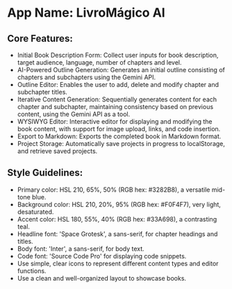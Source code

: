 # **App Name**: LivroMágico AI

## Core Features:

- Initial Book Description Form: Collect user inputs for book description, target audience, language, number of chapters and level.
- AI-Powered Outline Generation: Generates an initial outline consisting of chapters and subchapters using the Gemini API.
- Outline Editor: Enables the user to add, delete and modify chapter and subchapter titles.
- Iterative Content Generation: Sequentially generates content for each chapter and subchapter, maintaining consistency based on previous content, using the Gemini API as a tool.
- WYSIWYG Editor: Interactive editor for displaying and modifying the book content, with support for image upload, links, and code insertion.
- Export to Markdown: Exports the completed book in Markdown format.
- Project Storage: Automatically save projects in progress to localStorage, and retrieve saved projects.

## Style Guidelines:

- Primary color: HSL 210, 65%, 50% (RGB hex: #3282B8), a versatile mid-tone blue.
- Background color: HSL 210, 20%, 95% (RGB hex: #F0F4F7), very light, desaturated.
- Accent color: HSL 180, 55%, 40% (RGB hex: #33A698), a contrasting teal.
- Headline font: 'Space Grotesk', a sans-serif, for chapter headings and titles.
- Body font: 'Inter', a sans-serif, for body text.
- Code font: 'Source Code Pro' for displaying code snippets.
- Use simple, clear icons to represent different content types and editor functions.
- Use a clean and well-organized layout to showcase books.